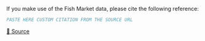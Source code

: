 If you make use of the Fish Market data, please cite the following reference:

``` bibtex
PASTE HERE CUSTOM CITATION FROM THE SOURCE URL
```

[🔗 Source](https://universe.roboflow.com/roboflow-100/fish-market-ggjso/dataset/6)